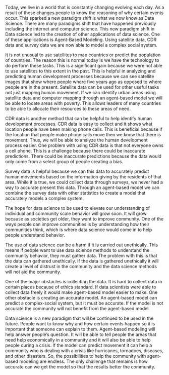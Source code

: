 Today, we live in a world that is constantly changing evolving each day. As a result of these changes people to know the reasoning of why certain events occur. This sparked a new paradigm shift is what we now know as Data Science. There are many paradigms shift that have happened previously including the internet and computer science. This new paradigm shift in Data science led to the creation of other applications of data science. One of these applications is Agent-Based Modeling. Using satellite data, CDR data and survey data we are now able to model a complex social system.

It is not unusual to use satellites to map countries or predict the population of countries. The reason this is normal today is we have the technology to do perform these tasks. This is a significant gain because we were not able to use satellites to this extent in the past. This is helpful in analyzing and predicting human development processes because we can see satellite images that show where people where five years ago as opposed to where people are in the present. Satellite data can be used for other useful tasks not just mapping human movement. If we can identify urban areas using satellite data and computer mapping through an agent-based model we will be able to locate areas with poverty. This allows leaders of many countries to be able to allocate their resources to these areas of need.

CDR data is another method that can be helpful to help identify human development processes. CDR data is easy to collect and it shows what location people have been making phone calls. This is beneficial because if the location that people make phone calls move then we know that there is movement. Thus, we will be able to analyze the human development process easier. One problem with using CDR data is that not everyone owns a cell phone. This is a challenge because there could be inaccurate predictions. There could be inaccurate predictions because the data would only come from a select group of people creating a bias.

Survey data is helpful because we can this data to accurately predict human movements based on the information giving by the residents of that area. While it is true, we could collect data through surveys, we never had a way to accurate present this data. Through an agent-based model we can combine the survey data with other statistics to create a model that accurately models a complex system.

The hope for data science to be used to elevate our understanding of individual and community scale behavior will grow soon. It will grow because as societies get older, they want to improve community. One of the ways people can improve communities is by understanding how their communities think, which is where data science would come in to help people understand behavior.

The use of data science can be a harm if it is carried out unethically. This means if people want to use data science methods to understand the community behavior, they must gather data. The problem with this is that the data can gathered unethically. If the data is gathered unethically it will create a level of distrust in the community and the data science methods will not aid the community.

One of the major obstacles is collecting the data. It is hard to collect data in certain places because of ethics standard. If data scientists were able to collect data freely it would make agent-based model easier to make. One other obstacle is creating an accurate model. An agent-based model can predict a complex-social system, but it must be accurate. If the model is not accurate the community will not benefit from the agent-based model.

Data science is a new paradigm that will be continued to be used in the future. People want to know why and how certain events happen so it is important that someone can explain to them. Agent-based modeling will help answer people’s question. It will be able to tell people the areas that need help economically in a community and it will also be able to help people during a crisis. If the model can predict movement it can help a community who is dealing with a crisis like hurricanes, tornadoes, diseases, and other disasters. So, the possibilities to help the community with agent-based modeling are endless. The only challenge that remains is how accurate can we get the model so that the results better the community.


